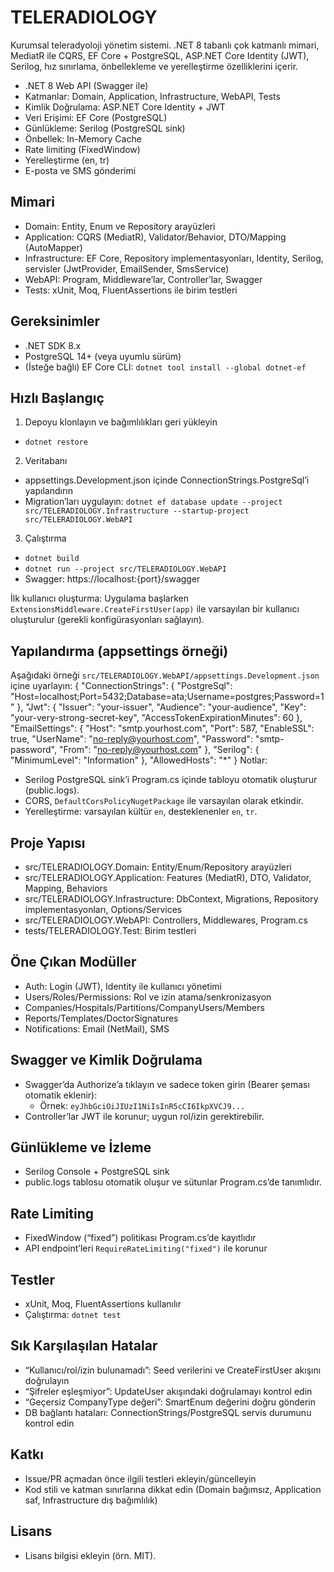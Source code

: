 # TELERADIOLOGY

Kurumsal teleradyoloji yönetim sistemi. .NET 8 tabanlı çok katmanlı mimari, MediatR ile CQRS, EF Core + PostgreSQL, ASP.NET Core Identity (JWT), Serilog, hız sınırlama, önbellekleme ve yerelleştirme özelliklerini içerir.

- .NET 8 Web API (Swagger ile)
- Katmanlar: Domain, Application, Infrastructure, WebAPI, Tests
- Kimlik Doğrulama: ASP.NET Core Identity + JWT
- Veri Erişimi: EF Core (PostgreSQL)
- Günlükleme: Serilog (PostgreSQL sink)
- Önbellek: In-Memory Cache
- Rate limiting (FixedWindow)
- Yerelleştirme (en, tr)
- E-posta ve SMS gönderimi

## Mimari
- Domain: Entity, Enum ve Repository arayüzleri
- Application: CQRS (MediatR), Validator/Behavior, DTO/Mapping (AutoMapper)
- Infrastructure: EF Core, Repository implementasyonları, Identity, Serilog, servisler (JwtProvider, EmailSender, SmsService)
- WebAPI: Program, Middleware’lar, Controller’lar, Swagger
- Tests: xUnit, Moq, FluentAssertions ile birim testleri

## Gereksinimler
- .NET SDK 8.x
- PostgreSQL 14+ (veya uyumlu sürüm)
- (İsteğe bağlı) EF Core CLI: `dotnet tool install --global dotnet-ef`

## Hızlı Başlangıç
1) Depoyu klonlayın ve bağımlılıkları geri yükleyin
- `dotnet restore`

2) Veritabanı
- appsettings.Development.json içinde ConnectionStrings.PostgreSql’i yapılandırın
- Migration’ları uygulayın: `dotnet ef database update --project src/TELERADIOLOGY.Infrastructure --startup-project src/TELERADIOLOGY.WebAPI`

3) Çalıştırma
- `dotnet build`
- `dotnet run --project src/TELERADIOLOGY.WebAPI`
- Swagger: https://localhost:{port}/swagger

İlk kullanıcı oluşturma: Uygulama başlarken `ExtensionsMiddleware.CreateFirstUser(app)` ile varsayılan bir kullanıcı oluşturulur (gerekli konfigürasyonları sağlayın).

## Yapılandırma (appsettings örneği)
Aşağıdaki örneği `src/TELERADIOLOGY.WebAPI/appsettings.Development.json` içine uyarlayın:
{
  "ConnectionStrings": {
    "PostgreSql": "Host=localhost;Port=5432;Database=ata;Username=postgres;Password=1"
  },
  "Jwt": {
    "Issuer": "your-issuer",
    "Audience": "your-audience",
    "Key": "your-very-strong-secret-key",
    "AccessTokenExpirationMinutes": 60
  },
  "EmailSettings": {
    "Host": "smtp.yourhost.com",
    "Port": 587,
    "EnableSSL": true,
    "UserName": "no-reply@yourhost.com",
    "Password": "smtp-password",
    "From": "no-reply@yourhost.com"
  },
  "Serilog": {
    "MinimumLevel": "Information"
  },
  "AllowedHosts": "*"
}
Notlar:
- Serilog PostgreSQL sink’i Program.cs içinde tabloyu otomatik oluşturur (public.logs).
- CORS, `DefaultCorsPolicyNugetPackage` ile varsayılan olarak etkindir.
- Yerelleştirme: varsayılan kültür `en`, desteklenenler `en`, `tr`.

## Proje Yapısı
- src/TELERADIOLOGY.Domain: Entity/Enum/Repository arayüzleri
- src/TELERADIOLOGY.Application: Features (MediatR), DTO, Validator, Mapping, Behaviors
- src/TELERADIOLOGY.Infrastructure: DbContext, Migrations, Repository implementasyonları, Options/Services
- src/TELERADIOLOGY.WebAPI: Controllers, Middlewares, Program.cs
- tests/TELERADIOLOGY.Test: Birim testleri

## Öne Çıkan Modüller
- Auth: Login (JWT), Identity ile kullanıcı yönetimi
- Users/Roles/Permissions: Rol ve izin atama/senkronizasyon
- Companies/Hospitals/Partitions/CompanyUsers/Members
- Reports/Templates/DoctorSignatures
- Notifications: Email (NetMail), SMS

## Swagger ve Kimlik Doğrulama
- Swagger’da Authorize’a tıklayın ve sadece token girin (Bearer şeması otomatik eklenir):
  - Örnek: `eyJhbGciOiJIUzI1NiIsInR5cCI6IkpXVCJ9...`
- Controller’lar JWT ile korunur; uygun rol/izin gerektirebilir.

## Günlükleme ve İzleme
- Serilog Console + PostgreSQL sink
- public.logs tablosu otomatik oluşur ve sütunlar Program.cs’de tanımlıdır.

## Rate Limiting
- FixedWindow (“fixed”) politikası Program.cs’de kayıtlıdır
- API endpoint’leri `RequireRateLimiting("fixed")` ile korunur

## Testler
- xUnit, Moq, FluentAssertions kullanılır
- Çalıştırma: `dotnet test`

## Sık Karşılaşılan Hatalar
- “Kullanıcı/rol/izin bulunamadı”: Seed verilerini ve CreateFirstUser akışını doğrulayın
- “Şifreler eşleşmiyor”: UpdateUser akışındaki doğrulamayı kontrol edin
- “Geçersiz CompanyType değeri”: SmartEnum değerini doğru gönderin
- DB bağlantı hataları: ConnectionStrings/PostgreSQL servis durumunu kontrol edin

## Katkı
- Issue/PR açmadan önce ilgili testleri ekleyin/güncelleyin
- Kod stili ve katman sınırlarına dikkat edin (Domain bağımsız, Application saf, Infrastructure dış bağımlılık)

## Lisans
- Lisans bilgisi ekleyin (örn. MIT).
